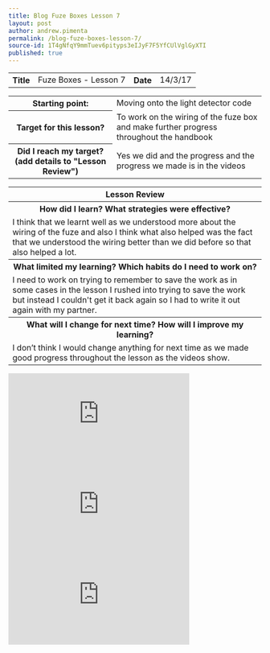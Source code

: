 ```yaml
---
title: Blog Fuze Boxes Lesson 7
layout: post
author: andrew.pimenta
permalink: /blog-fuze-boxes-lesson-7/
source-id: 1T4gNfqY9mmTuev6pityps3eIJyF7F5YfCUlVglGyXTI
published: true
---
```

<table>
  <tr>
    <th>Title</th>
    <td>Fuze Boxes - Lesson 7</td>
    <th>Date</th>
    <td>14/3/17</td>
  </tr>
</table>


<table>
  <tr>
    <th>Starting point:</th>
    <td>Moving onto the light detector code</td>
  </tr>
  <tr>
    <th>Target for this lesson?</th>
    <td>To work on the wiring of the fuze box and make further progress throughout the handbook</td>
  </tr>
  <tr>
    <th>Did I reach my target? 
(add details to "Lesson Review")</th>
    <td> Yes we did and the progress and the progress we made is in the videos</td>
  </tr>
</table>


<table>
  <tr>
    <th>Lesson Review</th>
  </tr>
  <tr>
    <th>How did I learn? What strategies were effective? </th>
  </tr>
  <tr>
    <td>I think that we learnt well as we understood more about the wiring of the fuze and also I think what also helped was the fact that we understood the wiring better than we did before so that also helped a lot.</td>
  </tr>
  <tr>
    <th>What limited my learning? Which habits do I need to work on? </th>
  </tr>
  <tr>
    <td>I need to work on trying to remember to save the work as in some cases in the lesson I rushed into trying to save the work but instead I couldn't get it back again so I had to write it out again with my partner.</td>
  </tr>
  <tr>
    <th>What will I change for next time? How will I improve my learning?</th>
  </tr>
  <tr>
    <td>I don’t think I would change anything for next time as we made good progress throughout the lesson as the videos show.</td>
  </tr>
</table>

<iframe width="360" height="180" src="https://www.youtube.com/embed/o5pJkf7SZf8" frameborder="0" allowfullscreen></iframe> 
<iframe width="360" height="180" src="https://www.youtube.com/embed/Nv6fbi77VlU" frameborder="0" allowfullscreen></iframe> 
<iframe width="360" height="180" src="https://www.youtube.com/embed/QoRNFyHbMR0" frameborder="0" allowfullscreen></iframe> 
